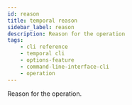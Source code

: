 ```yaml
---
id: reason
title: temporal reason
sidebar_label: reason
description: Reason for the operation
tags: 
    - cli reference
    - temporal cli
    - options-feature
    - command-line-interface-cli
    - operation
---
```


Reason for the operation.
